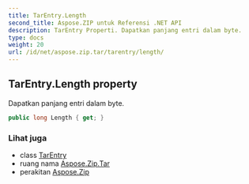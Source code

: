 ```yaml
---
title: TarEntry.Length
second_title: Aspose.ZIP untuk Referensi .NET API
description: TarEntry Properti. Dapatkan panjang entri dalam byte.
type: docs
weight: 20
url: /id/net/aspose.zip.tar/tarentry/length/
---
```

## TarEntry.Length property

Dapatkan panjang entri dalam byte.

```csharp
public long Length { get; }
```

### Lihat juga

* class [TarEntry](../)
* ruang nama [Aspose.Zip.Tar](../../tarentry/)
* perakitan [Aspose.Zip](../../../)


